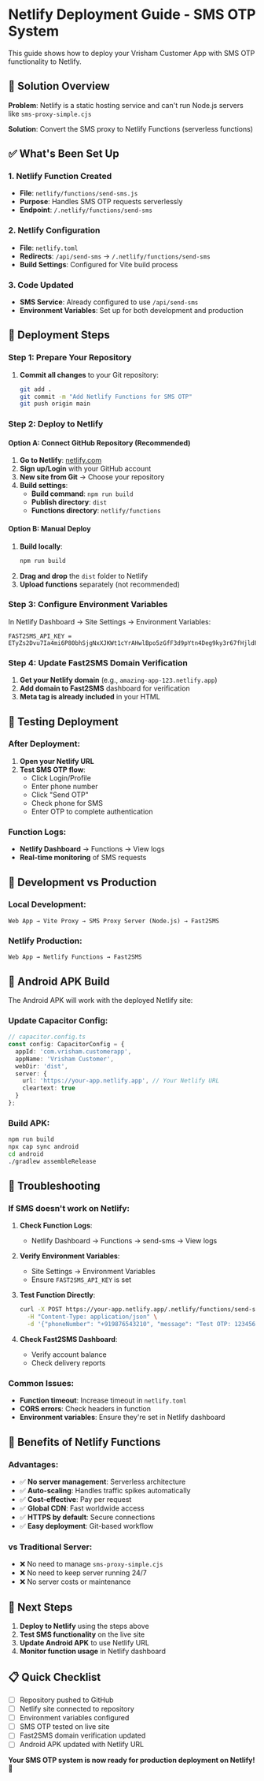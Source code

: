 # Netlify Deployment Guide - SMS OTP System

This guide shows how to deploy your Vrisham Customer App with SMS OTP functionality to Netlify.

## 🚀 Solution Overview

**Problem**: Netlify is a static hosting service and can't run Node.js servers like `sms-proxy-simple.cjs`

**Solution**: Convert the SMS proxy to Netlify Functions (serverless functions)

## ✅ What's Been Set Up

### **1. Netlify Function Created**
- **File**: `netlify/functions/send-sms.js`
- **Purpose**: Handles SMS OTP requests serverlessly
- **Endpoint**: `/.netlify/functions/send-sms`

### **2. Netlify Configuration**
- **File**: `netlify.toml`
- **Redirects**: `/api/send-sms` → `/.netlify/functions/send-sms`
- **Build Settings**: Configured for Vite build process

### **3. Code Updated**
- **SMS Service**: Already configured to use `/api/send-sms`
- **Environment Variables**: Set up for both development and production

## 🔧 Deployment Steps

### **Step 1: Prepare Your Repository**

1. **Commit all changes** to your Git repository:
   ```bash
   git add .
   git commit -m "Add Netlify Functions for SMS OTP"
   git push origin main
   ```

### **Step 2: Deploy to Netlify**

#### **Option A: Connect GitHub Repository (Recommended)**

1. **Go to Netlify**: [netlify.com](https://netlify.com)
2. **Sign up/Login** with your GitHub account
3. **New site from Git** → Choose your repository
4. **Build settings**:
   - **Build command**: `npm run build`
   - **Publish directory**: `dist`
   - **Functions directory**: `netlify/functions`

#### **Option B: Manual Deploy**

1. **Build locally**:
   ```bash
   npm run build
   ```
2. **Drag and drop** the `dist` folder to Netlify
3. **Upload functions** separately (not recommended)

### **Step 3: Configure Environment Variables**

In Netlify Dashboard → Site Settings → Environment Variables:

```
FAST2SMS_API_KEY = ETyZs2Dvu7Ia4mi6P80bhSjgNxXJKWt1cYrAHwlBpo5zGfF3d9pYtn4Deg9ky3r67fHjldFibNEQWKSI
```

### **Step 4: Update Fast2SMS Domain Verification**

1. **Get your Netlify domain** (e.g., `amazing-app-123.netlify.app`)
2. **Add domain to Fast2SMS** dashboard for verification
3. **Meta tag is already included** in your HTML

## 🧪 Testing Deployment

### **After Deployment:**

1. **Open your Netlify URL**
2. **Test SMS OTP flow**:
   - Click Login/Profile
   - Enter phone number
   - Click "Send OTP"
   - Check phone for SMS
   - Enter OTP to complete authentication

### **Function Logs:**
- **Netlify Dashboard** → Functions → View logs
- **Real-time monitoring** of SMS requests

## 🔄 Development vs Production

### **Local Development:**
```
Web App → Vite Proxy → SMS Proxy Server (Node.js) → Fast2SMS
```

### **Netlify Production:**
```
Web App → Netlify Functions → Fast2SMS
```

## 📱 Android APK Build

The Android APK will work with the deployed Netlify site:

### **Update Capacitor Config:**
```typescript
// capacitor.config.ts
const config: CapacitorConfig = {
  appId: 'com.vrisham.customerapp',
  appName: 'Vrisham Customer',
  webDir: 'dist',
  server: {
    url: 'https://your-app.netlify.app', // Your Netlify URL
    cleartext: true
  }
};
```

### **Build APK:**
```bash
npm run build
npx cap sync android
cd android
./gradlew assembleRelease
```

## 🔧 Troubleshooting

### **If SMS doesn't work on Netlify:**

1. **Check Function Logs**:
   - Netlify Dashboard → Functions → send-sms → View logs

2. **Verify Environment Variables**:
   - Site Settings → Environment Variables
   - Ensure `FAST2SMS_API_KEY` is set

3. **Test Function Directly**:
   ```bash
   curl -X POST https://your-app.netlify.app/.netlify/functions/send-sms \
     -H "Content-Type: application/json" \
     -d '{"phoneNumber": "+919876543210", "message": "Test OTP: 123456"}'
   ```

4. **Check Fast2SMS Dashboard**:
   - Verify account balance
   - Check delivery reports

### **Common Issues:**

- **Function timeout**: Increase timeout in `netlify.toml`
- **CORS errors**: Check headers in function
- **Environment variables**: Ensure they're set in Netlify dashboard

## 🎯 Benefits of Netlify Functions

### **Advantages:**
- ✅ **No server management**: Serverless architecture
- ✅ **Auto-scaling**: Handles traffic spikes automatically
- ✅ **Cost-effective**: Pay per request
- ✅ **Global CDN**: Fast worldwide access
- ✅ **HTTPS by default**: Secure connections
- ✅ **Easy deployment**: Git-based workflow

### **vs Traditional Server:**
- ❌ No need to manage `sms-proxy-simple.cjs`
- ❌ No need to keep server running 24/7
- ❌ No server costs or maintenance

## 🚀 Next Steps

1. **Deploy to Netlify** using the steps above
2. **Test SMS functionality** on the live site
3. **Update Android APK** to use Netlify URL
4. **Monitor function usage** in Netlify dashboard

## 📋 Quick Checklist

- [ ] Repository pushed to GitHub
- [ ] Netlify site connected to repository
- [ ] Environment variables configured
- [ ] SMS OTP tested on live site
- [ ] Fast2SMS domain verification updated
- [ ] Android APK updated with Netlify URL

**Your SMS OTP system is now ready for production deployment on Netlify!** 🎉
